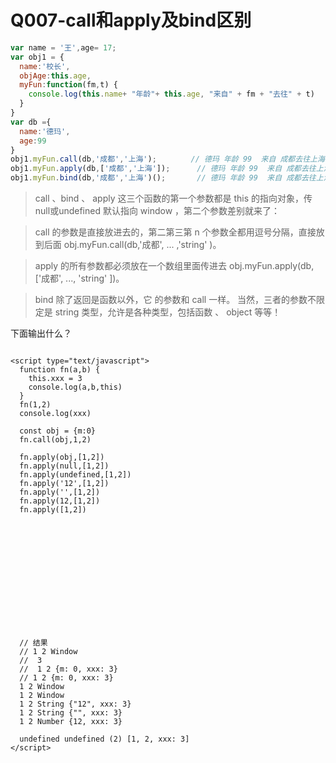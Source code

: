 # Q007-call和apply及bind区别

```js
var name = '王',age= 17;
var obj1 = {
  name:'校长',
  objAge:this.age,
  myFun:function(fm,t) {
    console.log(this.name+ "年龄"+ this.age, "来自" + fm + "去往" + t)
  }
}
var db ={
  name:'德玛',
  age:99
}
obj1.myFun.call(db,'成都','上海');　　　　 // 德玛 年龄 99  来自 成都去往上海
obj1.myFun.apply(db,['成都','上海']);      // 德玛 年龄 99  来自 成都去往上海
obj1.myFun.bind(db,'成都','上海')();       // 德玛 年龄 99  来自 成都去往上海
```



> call 、bind 、 apply 这三个函数的第一个参数都是 this 的指向对象，传null或undefined 默认指向 window ，第二个参数差别就来了：

> call 的参数是直接放进去的，第二第三第 n 个参数全都用逗号分隔，直接放到后面 obj.myFun.call(db,'成都', ... ,'string' )。

>  apply 的所有参数都必须放在一个数组里面传进去 obj.myFun.apply(db,['成都', ..., 'string' ])。

> bind 除了返回是函数以外，它 的参数和 call 一样。
>  当然，三者的参数不限定是 string 类型，允许是各种类型，包括函数 、 object 等等！




下面输出什么？

```

<script type="text/javascript">
  function fn(a,b) {
    this.xxx = 3
    console.log(a,b,this)
  }
  fn(1,2)
  console.log(xxx)

  const obj = {m:0}
  fn.call(obj,1,2)

  fn.apply(obj,[1,2])
  fn.apply(null,[1,2])
  fn.apply(undefined,[1,2])
  fn.apply('12',[1,2])
  fn.apply('',[1,2])
  fn.apply(12,[1,2])
  fn.apply([1,2])














  // 结果
  // 1 2 Window 
  //  3
  //  1 2 {m: 0, xxx: 3}
  // 1 2 {m: 0, xxx: 3}
  1 2 Window 
  1 2 Window 
  1 2 String {"12", xxx: 3}
  1 2 String {"", xxx: 3}
  1 2 Number {12, xxx: 3}

  undefined undefined (2) [1, 2, xxx: 3]
</script>



```
